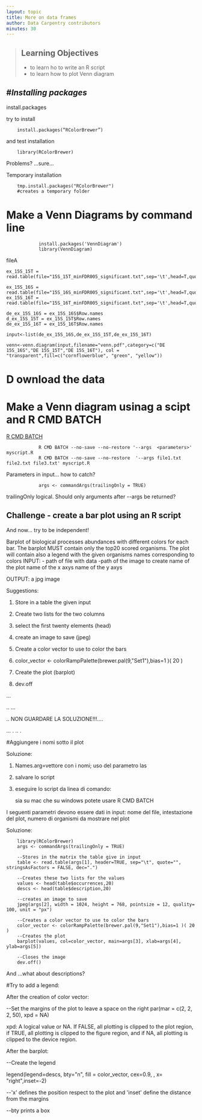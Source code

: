 ```yaml
---
layout: topic
title: More on data frames
author: Data Carpentry contributors
minutes: 30
---
```

> ## Learning Objectives
>
> *   to learn ho to write an R script 
> *   to learn how to plot Venn diagram 



#*Installing packages*
------------------------------

install.packages

try to install

        install.packages(“RColorBrewer”)

and test installation

        library(RColorBrewer)

Problems? ...sure...

Temporary installation

        tmp.install.packages("RColorBrewer")
        #creates a temporary folder

#  Make a Venn Diagrams by command line 

                install.packages('VennDiagram') 
                library(VennDiagram)

fileA 
```
ex_15S_15T = read.table(file="15S_15T_minFDR005_significant.txt",sep='\t',head=T,quote='',comment.char='',stringsAsFactors=F)

ex_15S_16S = read.table(file="15S_16S_minFDR005_significant.txt",sep='\t',head=T,quote='',comment.char='',stringsAsFactors=F)
ex_15S_16T = read.table(file="15S_16T_minFDR005_significant.txt",sep='\t',head=T,quote='',comment.char='',stringsAsFactors=F)

de_ex_15S_16S = ex_15S_16S$Row.names
d_ex_15S_15T = ex_15S_15T$Row.names
de_ex_15S_16T = ex_15S_16T$Row.names

input<-list(de_ex_15S_16S,de_ex_15S_15T,de_ex_15S_16T)

venn<-venn.diagram(input,filename="venn.pdf",category=c("DE 15S_16S","DE 15S_15T","DE 15S_16T"), col = "transparent",fill=c("cornflowerblue", "green", "yellow"))

```
# D ownload the data 


# Make a Venn diagram usinag a scipt and R CMD BATCH

[R CMD BATCH](https://stat.ethz.ch/R-manual/R-devel/library/utils/html/BATCH.html)

                R CMD BATCH --no-save --no-restore '--args  <parameters>' myscript.R
                R CMD BATCH --no-save --no-restore  '--args file1.txt file2.txt file3.txt' myscript.R


Parameters in input… how to catch?

                args <- commandArgs(trailingOnly = TRUE)

trailingOnly logical. Should only arguments after --args be returned?


## Challenge - create a bar plot using an R script 

And now… try to be independent! 

Barplot of biological processes abundances with different colors for each bar. 
The barplot MUST contain only the top20 scored organisms.
The plot will contain also a legend with the given organisms names corresponding to colors
INPUT:  - path of file with data
	-path of the image to create
name of the plot
name of the x axys
name of the y axys

OUTPUT: a jpg image

Suggestions:

1. Store in a table the given input

2. Create two lists for the two columns 

3. select the first twenty elements (head)

4. create an image to save (jpeg)

5. Create a color vector to use to color the bars

6. color_vector <- colorRampPalette(brewer.pal(9,"Set1"),bias=1 )( 20 )

7. Create the plot (barplot)

8. dev.off




...

..
...

.. NON GUARDARE LA SOLUZIONE!!!....


...
.
..
.





#Aggiungere i nomi sotto il plot

Soluzione: 

1. Names.arg=vettore con i nomi; uso del parametro las

2. salvare lo script

3. eseguire lo script da linea di comando:


	sia su mac che su windows potete usare R CMD BATCH 

I seguenti parametri devono essere dati in input: nome del file, intestazione del plot, numero di organismi da mostrare nel plot



Soluzione:

		library(RColorBrewer)
		args <- commandArgs(trailingOnly = TRUE)
		
		--Stores in the matrix the table give in input
		table <- read.table(args[1], header=TRUE, sep="\t", quote="", stringsAsFactors = FALSE, dec=".")
		
		--Creates these two lists for the values
		values <- head(table$occurrences,20)
		descs <- head(table$description,20)
		
		--creates an image to save
		jpeg(args[2], width = 1024, height = 768, pointsize = 12, quality= 100, unit = "px") 
		
		--Creates a color vector to use to color the bars
		color_vector <- colorRampPalette(brewer.pal(9,"Set1"),bias=1 )( 20 )
		--Creates the plot
		barplot(values, col=color_vector, main=args[3], xlab=args[4], ylab=args[5])
		
		--Closes the image
		dev.off()


And ...what about descriptions?

#Try to add a legend:


After the creation of color vector:

--Set the margins of the plot to leave a space on the right
par(mar = c(2, 2, 2, 50), xpd = NA)

xpd: A logical value or NA. If FALSE, all plotting is clipped to the plot region, if TRUE, all plotting is clipped to the figure region, and if NA, all plotting is clipped to the device region. 

After the barplot:

--Create the legend


legend(legend=descs, bty="n", fill = color_vector, cex=0.9, , x= "right",inset=-2)

--'x' defines the position respect to the plot and 'inset' define the distance from the margins

--bty prints a box

